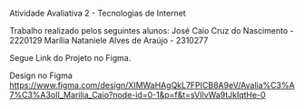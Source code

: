 Atividade Avaliativa 2 - Tecnologias de Internet

Trabalho realizado pelos seguintes alunos:
José Caio Cruz do Nascimento - 2220129
Marília Nataniele Alves de Araújo - 2310277


Segue Link do Projeto no Figma.

Design no Figma https://www.figma.com/design/XIMWaHAgQkL7FPICB8A9eV/Avalia%C3%A7%C3%A3oII_Marilia_Caio?node-id=0-1&p=f&t=sVIlvWa9tJkIqtHe-0
